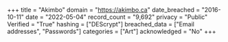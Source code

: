 +++
title = "Akimbo"
domain = "https://akimbo.ca"
date_breached = "2016-10-11"
date = "2022-05-04"
record_count = "9,692"
privacy = "Public"
Verified = "True"
hashing = ["DEScrypt"]
breached_data = ["Email addresses", "Passwords"]
categories = ["Art"]
acknowledged = "No"
+++
